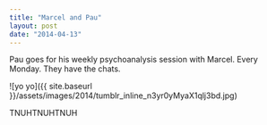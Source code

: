 ```yaml
---
title: "Marcel and Pau"
layout: post
date: "2014-04-13"
---
```


Pau goes for his weekly psychoanalysis session with Marcel. Every Monday. They have the chats.

![yo yo]({{ site.baseurl }}/assets/images/2014/tumblr_inline_n3yr0yMyaX1qlj3bd.jpg)

TNUHTNUHTNUH
